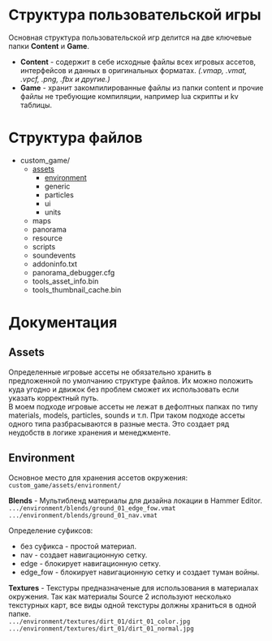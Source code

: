 # Структура пользовательской игры
Основная структура пользовательской игр делится на две ключевые папки **Сontent** и **Game**.
- **Content** - содержит в себе исходные файлы всех игровых ассетов, интерфейсов и данных в оригинальных форматах. *(.vmap, .vmat, .vpcf, .png, .fbx и другие.)*
- **Game** - хранит закомпилированные файлы из папки content и прочие файлы не требующие компиляции, например lua скрипты и kv таблицы.

# Структура файлов
- custom_game/
  - [assets](#assets)
    - [environment](#environment)
    - generic
    - particles
    - ui
    - units
  - maps
  - panorama
  - resource
  - scripts
  - soundevents
  - addoninfo.txt
  - panorama_debugger.cfg
  - tools_asset_info.bin
  - tools_thumbnail_cache.bin

# Документация

## Assets
Определенные игровые ассеты не обязательно хранить в предложенной по умолчанию структуре файлов. Их можно положить куда угодно и движок без проблем сможет их использовать если указать корректный путь. <br>
В моем подходе игровые ассеты не лежат в дефолтных папках по типу materials, models, particles, sounds и т.п. При таком подходе ассеты одного типа разбрасываются в разные места. Это создает ряд неудобств в логике хранения и менеджменте.

## Environment
Основное место для хранения ассетов окружения: `custom_game/assets/environment/`

**Blends** - Мультибленд материалы для дизайна локации в Hammer Editor.<br>
  `.../environment/blends/ground_01_edge_fow.vmat` <br>
  `.../environment/blends/ground_01_nav.vmat` <br>

Определение суфиксов:
- без суфикса - простой материал.
- nav - создает навигационную сетку.
- edge - блокирует навигационную сетку.
- edge_fow - блокирует навигационную сетку и создает туман войны.

**Textures** - Текстуры предназначеные для использования в материалах окружения. Так как материалы Source 2 используют несколько текстурных карт, все виды одной текстуры должны храниться в одной папке. <br>
  `.../environment/textures/dirt_01/dirt_01_color.jpg` <br>
  `.../environment/textures/dirt_01/dirt_01_normal.jpg` <br>
